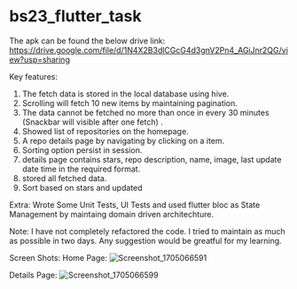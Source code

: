 # bs23_flutter_task
The apk can be found the below drive link:
https://drive.google.com/file/d/1N4X2B3dlCGcG4d3gnV2Pn4_AGiJnr2QG/view?usp=sharing

Key features: 
1. The fetch data is stored in the local database using hive.
2. Scrolling will fetch 10 new items by maintaining pagination.
3. The data cannot be fetched no more than once in every 30 minutes (Snackbar will visible after one fetch) .
4. Showed list of repositories on the homepage.
5. A repo details page by navigating by clicking on a item.
6. Sorting option persist in session.
7. details page contains stars, repo description, name, image, last update date time in the required format.
8. stored all fetched data.
9. Sort based on stars and updated

Extra:
Wrote Some Unit Tests, UI Tests and used flutter bloc as State Management by maintaing domain driven architechture.

Note: I have not completely refactored the code. I tried to maintain as much as possible in two days. Any suggestion would be greatful for my learning.

Screen Shots: 
Home Page:
![Screenshot_1705066591](https://github.com/Tarikul-Islam-Tuhin/flutter_2024/assets/119291006/9fe79c76-4a3f-405c-9803-34fc11dd911a)

Details Page: 
![Screenshot_1705066599](https://github.com/Tarikul-Islam-Tuhin/flutter_2024/assets/119291006/dfcfc097-e562-4d5e-a1b5-23cfeb0764b2)

